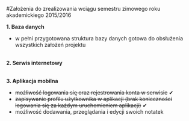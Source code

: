 #Założenia do zrealizowania wciągu semestru zimowego roku akademickiego 2015/2016

<b>1. Baza danych</b><br />
  - w pełni przygotowana struktura bazy danych gotowa do obsłużenia wszystkich założeń projektu<br /><br />
  
<b>2. Serwis internetowy</b><br /><br />

<b>3. Aplikacja mobilna </b><br />
  - <strike>możliwość logowania się oraz rejestrowania konta w serwisie</strike> ✔<br />
  - <strike>zapisywanie profilu użytkownika w aplikacji (brak konieczności logowania się za każdym uruchomieniem aplikacji)</strike> ✔<br />
  - możliwość dodawania, przeglądania i edycji swoich notatek<br />


